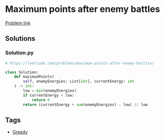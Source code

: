 # Maximum points after enemy battles

[Problem link](https://leetcode.com/problems/maximum-points-after-enemy-battles/)

## Solutions


### Solution.py
```py
# https://leetcode.com/problems/maximum-points-after-enemy-battles/

class Solution:
    def maximumPoints(
        self, enemyEnergies: List[int], currentEnergy: int
    ) -> int:
        low = min(enemyEnergies)
        if currentEnergy < low:
            return 0
        return (currentEnergy + sum(enemyEnergies) - low) // low
```
## Tags

* [Greedy](/README.md#Greedy)
